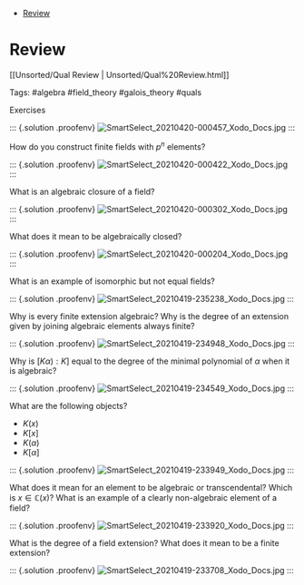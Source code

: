 -   [Review](#review)














# Review

[[Unsorted/Qual Review | Unsorted/Qual%20Review.html]]

Tags: \#algebra \#field_theory \#galois_theory \#quals

Exercises

::: {.solution .proofenv}
![SmartSelect_20210420-000457_Xodo_Docs.jpg](Projects/Quals/Algebra/image/SmartSelect_20210420-000457_Xodo_Docs.jpg)
:::

How do you construct finite fields with $p^n$ elements?

::: {.solution .proofenv}
![SmartSelect_20210420-000422_Xodo_Docs.jpg](Projects/Quals/Algebra/image/SmartSelect_20210420-000422_Xodo_Docs.jpg)
:::

What is an algebraic closure of a field?

::: {.solution .proofenv}
![SmartSelect_20210420-000302_Xodo_Docs.jpg](Projects/Quals/Algebra/image/SmartSelect_20210420-000302_Xodo_Docs.jpg)
:::

What does it mean to be algebraically closed?

::: {.solution .proofenv}
![SmartSelect_20210420-000204_Xodo_Docs.jpg](Projects/Quals/Algebra/image/SmartSelect_20210420-000204_Xodo_Docs.jpg)
:::

What is an example of isomorphic but not equal fields?

::: {.solution .proofenv}
![SmartSelect_20210419-235238_Xodo_Docs.jpg](Projects/Quals/Algebra/image/SmartSelect_20210419-235238_Xodo_Docs.jpg)
:::

Why is every finite extension algebraic? Why is the degree of an extension given by joining algebraic elements always finite?

::: {.solution .proofenv}
![SmartSelect_20210419-234948_Xodo_Docs.jpg](Projects/Quals/Algebra/image/SmartSelect_20210419-234948_Xodo_Docs.jpg)
:::

Why is $[K\alpha): K]$ equal to the degree of the minimal polynomial of $\alpha$ when it is algebraic?

::: {.solution .proofenv}
![SmartSelect_20210419-234549_Xodo_Docs.jpg](Projects/Quals/Algebra/image/SmartSelect_20210419-234549_Xodo_Docs.jpg)
:::

What are the following objects?

-   $K(x)$
-   $K[x]$
-   $K( \alpha)$
-   $K[ \alpha]$

::: {.solution .proofenv}
![SmartSelect_20210419-233949_Xodo_Docs.jpg](Projects/Quals/Algebra/image/SmartSelect_20210419-233949_Xodo_Docs.jpg)
:::

What does it mean for an element to be algebraic or transcendental? Which is $x\in {\mathbb{C}}(x)$? What is an example of a clearly non-algebraic element of a field?

::: {.solution .proofenv}
![SmartSelect_20210419-233920_Xodo_Docs.jpg](Projects/Quals/Algebra/image/SmartSelect_20210419-233920_Xodo_Docs.jpg)
:::

What is the degree of a field extension? What does it mean to be a finite extension?

::: {.solution .proofenv}
![SmartSelect_20210419-233708_Xodo_Docs.jpg](Projects/Quals/Algebra/image/SmartSelect_20210419-233708_Xodo_Docs.jpg)
:::
